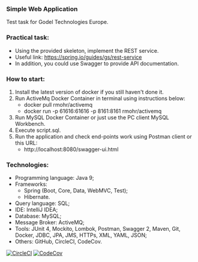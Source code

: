 ### Simple Web Application
Test task for Godel Technologies Europe.



### Practical task:
- Using the provided skeleton, implement the REST service.
- Useful link: https://spring.io/guides/gs/rest-service
- In addition, you could use Swagger to provide API documentation.
  
  
  
### How to start:
1. Install the latest version of docker if you still haven't done it.
2. Run ActiveMq Docker Container in terminal using instructions below:
   - docker pull rmohr/activemq
   - docker run -p 61616:61616 -p 8161:8161 rmohr/activemq
3. Run MySQL Docker Container or just use the PC client MySQL Workbench.
4. Execute script.sql.
5. Run the application and check end-points work using Postman client or this URL:
   - http://localhost:8080/swagger-ui.html
  
  
  
### Technologies:
- Programming language: Java 9;
- Frameworks:
  - Spring (Boot, Core, Data, WebMVC, Test);
  - Hibernate.
- Query language: SQL;
- IDE: IntelliJ IDEA;
- Database: MySQL;
- Message Broker: ActiveMQ;
- Tools: JUnit 4, Mockito, Lombok, Postman, Swagger 2, Maven, Git, Docker, JDBC, JPA, JMS, HTTPs, XML, YAML, JSON;
- Others: GitHub, CircleCI, CodeCov.

[![CircleCI](https://circleci.com/gh/Crazy-pro/simple-web-app.svg?style=svg)](https://app.circleci.com/gh/Crazy-pro/simple-web-app)
[![CodeCov](https://codecov.io/gh/Crazy-pro/simple-web-app/branch/master/graph/badge.svg)](https://codecov.io/gh/Crazy-pro/simple-web-app)
